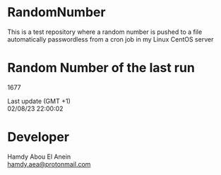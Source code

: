 # RandomNumber    
This is a test repository where a random number is pushed to a file automatically passwordless from a cron job in my Linux CentOS server    
# Random Number of the last run   
1677
      
Last update (GMT +1)    
02/08/23 22:00:02
# Developer    
Hamdy Abou El Anein   
hamdy.aea@protonmail.com

